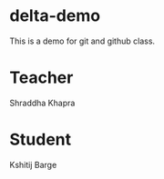# delta-demo
This is a demo for git and github class.

# Teacher
Shraddha Khapra

# Student 
Kshitij Barge

